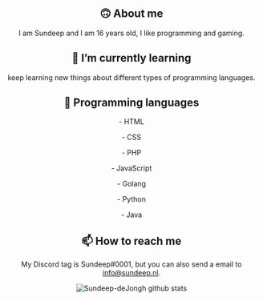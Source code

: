 <div align="center">
  <br/>
  <p>
        <a href="https://sundeep.nl/assets/img/logo.png><img src="https://sundeep.nl" width="546" alt="Sundeep" /></a>

## 🙃 About me
I am Sundeep and I am 16 years old, I like programming and gaming.

## 🌱 I’m currently learning
keep learning new things about different types of programming languages.

## 💬 Programming languages
  <p>- HTML<p>
  <p>- CSS  <p>
  <p>- PHP  <p>
  <p>- JavaScript  <p>
  <p>- Golang  <p>
  <p>- Python <p>
  <p>- Java  <p>


## 📫 How to reach me
My Discord tag is Sundeep#0001, but you can also send a email to info@sundeep.nl.


![Sundeep-deJongh github stats](https://github-readme-stats.vercel.app/api?username=sundeep-dejongh)
